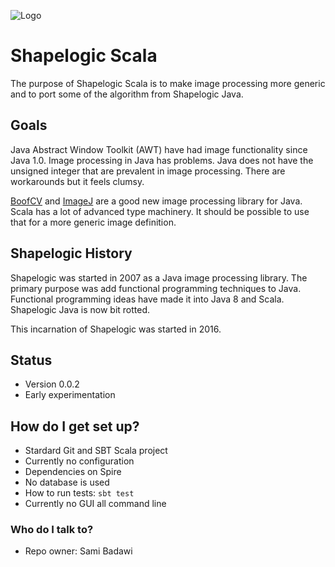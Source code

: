 ![Logo](https://github.com/sami-badawi/shapelogic/blob/master/docs/image/shapelogicsmallgradient.png)

# Shapelogic Scala #

The purpose of Shapelogic Scala is to make image processing more generic 
and to port some of the algorithm from Shapelogic Java.

## Goals ##

Java Abstract Window Toolkit (AWT) have had image functionality since Java 1.0.
Image processing in Java has problems.
Java does not have the unsigned integer that are prevalent in image processing.
There are workarounds but it feels clumsy.

[BoofCV](http://boofcv.org) and [ImageJ](https://imagej.nih.gov/ij/features.html)
are a good new image processing library for Java.
Scala has a lot of advanced type machinery. 
It should be possible to use that for a more generic image definition.

## Shapelogic History ##

Shapelogic was started in 2007 as a Java image processing library.
The primary purpose was add functional programming techniques to Java.
Functional programming ideas have made it into Java 8 and Scala.
Shapelogic Java is now bit rotted. 

This incarnation of Shapelogic was started in 2016. 

## Status ##

* Version 0.0.2
* Early experimentation

## How do I get set up? ##

* Stardard Git and SBT Scala project
* Currently no configuration
* Dependencies on Spire
* No database is used
* How to run tests: ```sbt test```
* Currently no GUI all command line

### Who do I talk to? ###

* Repo owner: Sami Badawi
